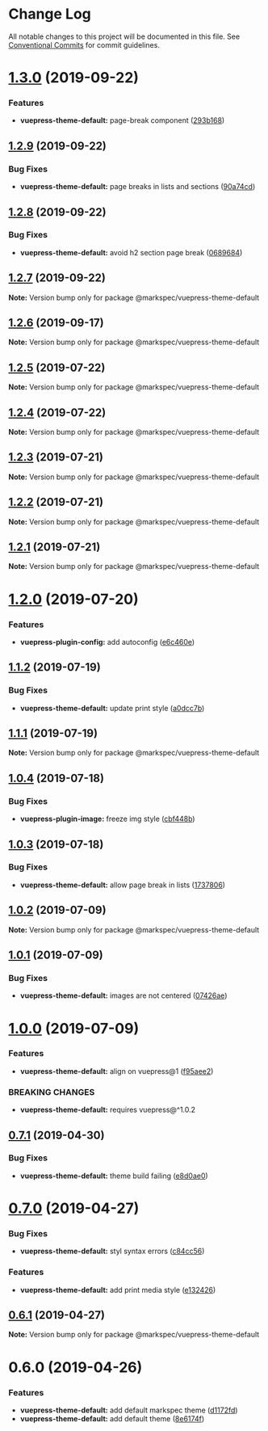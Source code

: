 # Change Log

All notable changes to this project will be documented in this file.
See [Conventional Commits](https://conventionalcommits.org) for commit guidelines.

# [1.3.0](https://github.com/stasson/markspec/compare/@markspec/vuepress-theme-default@1.2.9...@markspec/vuepress-theme-default@1.3.0) (2019-09-22)


### Features

* **vuepress-theme-default:** page-break component ([293b168](https://github.com/stasson/markspec/commit/293b168))





## [1.2.9](https://github.com/stasson/markspec/compare/@markspec/vuepress-theme-default@1.2.8...@markspec/vuepress-theme-default@1.2.9) (2019-09-22)


### Bug Fixes

* **vuepress-theme-default:** page breaks in lists and sections ([90a74cd](https://github.com/stasson/markspec/commit/90a74cd))





## [1.2.8](https://github.com/stasson/markspec/compare/@markspec/vuepress-theme-default@1.2.7...@markspec/vuepress-theme-default@1.2.8) (2019-09-22)


### Bug Fixes

* **vuepress-theme-default:** avoid h2 section page break ([0689684](https://github.com/stasson/markspec/commit/0689684))





## [1.2.7](https://github.com/stasson/markspec/compare/@markspec/vuepress-theme-default@1.2.6...@markspec/vuepress-theme-default@1.2.7) (2019-09-22)

**Note:** Version bump only for package @markspec/vuepress-theme-default





## [1.2.6](https://github.com/stasson/markspec/compare/@markspec/vuepress-theme-default@1.2.5...@markspec/vuepress-theme-default@1.2.6) (2019-09-17)

**Note:** Version bump only for package @markspec/vuepress-theme-default





## [1.2.5](https://github.com/stasson/markspec/compare/@markspec/vuepress-theme-default@1.2.4...@markspec/vuepress-theme-default@1.2.5) (2019-07-22)

**Note:** Version bump only for package @markspec/vuepress-theme-default





## [1.2.4](https://github.com/stasson/markspec/compare/@markspec/vuepress-theme-default@1.2.3...@markspec/vuepress-theme-default@1.2.4) (2019-07-22)

**Note:** Version bump only for package @markspec/vuepress-theme-default





## [1.2.3](https://github.com/stasson/markspec/compare/@markspec/vuepress-theme-default@1.2.2...@markspec/vuepress-theme-default@1.2.3) (2019-07-21)

**Note:** Version bump only for package @markspec/vuepress-theme-default





## [1.2.2](https://github.com/stasson/markspec/compare/@markspec/vuepress-theme-default@1.2.1...@markspec/vuepress-theme-default@1.2.2) (2019-07-21)

**Note:** Version bump only for package @markspec/vuepress-theme-default





## [1.2.1](https://github.com/stasson/markspec/compare/@markspec/vuepress-theme-default@1.2.0...@markspec/vuepress-theme-default@1.2.1) (2019-07-21)

**Note:** Version bump only for package @markspec/vuepress-theme-default





# [1.2.0](https://github.com/stasson/markspec/compare/@markspec/vuepress-theme-default@1.1.2...@markspec/vuepress-theme-default@1.2.0) (2019-07-20)


### Features

* **vuepress-plugin-config:** add autoconfig ([e6c460e](https://github.com/stasson/markspec/commit/e6c460e))





## [1.1.2](https://github.com/stasson/markspec/compare/@markspec/vuepress-theme-default@1.1.1...@markspec/vuepress-theme-default@1.1.2) (2019-07-19)


### Bug Fixes

* **vuepress-theme-default:** update print style ([a0dcc7b](https://github.com/stasson/markspec/commit/a0dcc7b))





## [1.1.1](https://github.com/stasson/markspec/compare/@markspec/vuepress-theme-default@1.1.0...@markspec/vuepress-theme-default@1.1.1) (2019-07-19)

**Note:** Version bump only for package @markspec/vuepress-theme-default





## [1.0.4](https://github.com/stasson/markspec/compare/@markspec/vuepress-theme-default@1.0.3...@markspec/vuepress-theme-default@1.0.4) (2019-07-18)


### Bug Fixes

* **vuepress-plugin-image:** freeze img style ([cbf448b](https://github.com/stasson/markspec/commit/cbf448b))





## [1.0.3](https://github.com/stasson/markspec/compare/@markspec/vuepress-theme-default@1.0.2...@markspec/vuepress-theme-default@1.0.3) (2019-07-18)


### Bug Fixes

* **vuepress-theme-default:** allow page break in lists ([1737806](https://github.com/stasson/markspec/commit/1737806))





## [1.0.2](https://github.com/stasson/markspec/compare/@markspec/vuepress-theme-default@1.0.1...@markspec/vuepress-theme-default@1.0.2) (2019-07-09)

**Note:** Version bump only for package @markspec/vuepress-theme-default





## [1.0.1](https://github.com/stasson/markspec/compare/@markspec/vuepress-theme-default@1.0.0...@markspec/vuepress-theme-default@1.0.1) (2019-07-09)


### Bug Fixes

* **vuepress-theme-default:** images are not centered ([07426ae](https://github.com/stasson/markspec/commit/07426ae))





# [1.0.0](https://github.com/stasson/markspec/compare/@markspec/vuepress-theme-default@0.7.1...@markspec/vuepress-theme-default@1.0.0) (2019-07-09)


### Features

* **vuepress-theme-default:** align on vuepress@1 ([f95aee2](https://github.com/stasson/markspec/commit/f95aee2))


### BREAKING CHANGES

* **vuepress-theme-default:** requires vuepress@^1.0.2





## [0.7.1](https://github.com/stasson/markspec/compare/@markspec/vuepress-theme-default@0.7.0...@markspec/vuepress-theme-default@0.7.1) (2019-04-30)


### Bug Fixes

* **vuepress-theme-default:** theme build failing ([e8d0ae0](https://github.com/stasson/markspec/commit/e8d0ae0))





# [0.7.0](https://github.com/stasson/markspec/compare/@markspec/vuepress-theme-default@0.6.1...@markspec/vuepress-theme-default@0.7.0) (2019-04-27)


### Bug Fixes

* **vuepress-theme-default:** styl syntax errors ([c84cc56](https://github.com/stasson/markspec/commit/c84cc56))


### Features

* **vuepress-theme-default:** add print media style ([e132426](https://github.com/stasson/markspec/commit/e132426))





## [0.6.1](https://github.com/stasson/markspec/compare/@markspec/vuepress-theme-default@0.6.0...@markspec/vuepress-theme-default@0.6.1) (2019-04-27)

**Note:** Version bump only for package @markspec/vuepress-theme-default





# 0.6.0 (2019-04-26)


### Features

* **vuepress-theme-default:** add default markspec theme ([d1172fd](https://github.com/stasson/markspec/commit/d1172fd))
* **vuepress-theme-default:** add default theme ([8e6174f](https://github.com/stasson/markspec/commit/8e6174f))
